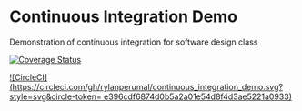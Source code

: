 # Continuous Integration Demo
Demonstration of continuous integration for software design class


[![Coverage Status](https://coveralls.io/repos/github/rylanperumal/continuous_integration_demo/badge.svg?branch=master)](https://coveralls.io/github/rylanperumal/continuous_integration_demo?branch=master)

[![CircleCI](https://circleci.com/gh/rylanperumal/continuous_integration_demo.svg?style=svg&circle-token=	e396cdf6874d0b5a2a01e54d8f4d3ae5221a0933)](https://circleci.com/gh/rylanperumal/continuous_integration_demo)

